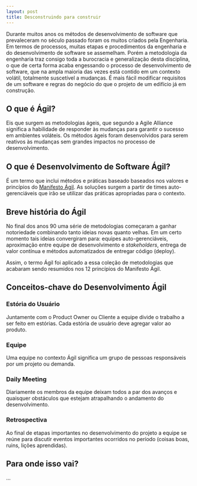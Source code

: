 ```yaml
---
layout: post
title: Desconstruindo para construir
---
```

Durante muitos anos os métodos de desenvolvimento de software que prevaleceram no século passado foram os muitos criados pela Engenharia. Em termos de processos, muitas etapas e procedimentos da engenharia e do desenvolvimento de software se assemelham. Porém a metodologia da engenharia traz consigo toda a burocracia e generalização desta disciplina, o que de certa forma acaba engessando o processo de desenvolvimento de software, que na ampla maioria das vezes está contido em um contexto volátil, totalmente suscetível a mudanças. É mais fácil modificar requisitos de um software e regras do negócio do que o projeto de um edifício já em construção.

## O que é Ágil?
Eis que surgem as metodologias ágeis, que segundo a Agile Alliance significa a habilidade de responder às mudanças para garantir o sucesso em ambientes voláteis. Os métodos ágeis foram desenvolvidos para serem reativos às mudanças sem grandes impactos no processo de desenvolvimento.

## O que é Desenvolvimento de Software Ágil?
É um termo que inclui métodos e práticas baseado baseados nos valores e princípios do [Manifesto Ágil](http://agilemanifesto.org/). As soluções surgem a partir de times auto-gerenciáveis que irão se utilizar das práticas apropriadas para o contexto.

## Breve história do Ágil
No final dos anos 90 uma série de metodologias começaram a ganhar notoriedade combinando tanto ideias novas quanto velhas. Em um certo momento tais ideias convergiram para: equipes auto-gerenciáveis, aproximação entre equipe de desenvolvimento e _stakeholders_, entrega de valor contínua e métodos automatizados de entregar código (deploy).

Assim, o termo Ágil foi aplicado a essa coleção de metodologias que acabaram sendo resumidos nos 12 princípios do Manifesto Ágil.

## Conceitos-chave do Desenvolvimento Ágil
### Estória do Usuário
Juntamente com o Product Owner ou Cliente a equipe divide o trabalho a ser feito em estórias. Cada estória de usuário deve agregar valor ao produto.
### Equipe
Uma equipe no contexto Ágil significa um grupo de pessoas responsáveis por um projeto ou demanda.
### Daily Meeting
Diariamente os membros da equipe deixam todos a par dos avanços e quaisquer obstáculos que estejam atrapalhando o andamento do desenvolvimento.
### Retrospectiva
Ao final de etapas importantes no desenvolvimento do projeto a equipe se reúne para discutir eventos importantes ocorridos no período (coisas boas, ruins, lições aprendidas).

## Para onde isso vai?
...
